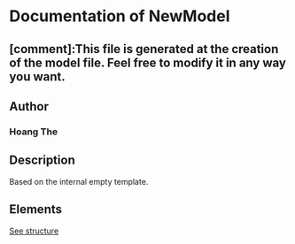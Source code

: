# Documentation of NewModel

[comment]:This file is generated at the creation of the model file. Feel free to modify it in any way you want. 
---

## Author
### Hoang The

## Description

Based on the internal empty template.

## Elements

[See structure](New%20Model_structure.md)

